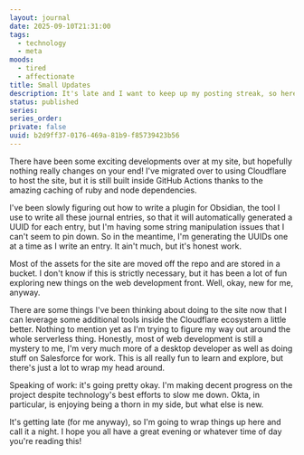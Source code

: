 ```yaml
---
layout: journal
date: 2025-09-10T21:31:00
tags:
  - technology
  - meta
moods:
  - tired
  - affectionate
title: Small Updates
description: It's late and I want to keep up my posting streak, so here's something short about the happenings of the site
status: published
series:
series_order:
private: false
uuid: b2d9ff37-0176-469a-81b9-f85739423b56
---
```

There have been some exciting developments over at my site, but hopefully nothing really changes on your end!  I've migrated over to using Cloudflare to host the site, but it is still built inside GitHub Actions thanks to the amazing caching of ruby and node dependencies.

I've been slowly figuring out how to write a plugin for Obsidian, the tool I use to write all these journal entries, so that it will automatically generated a UUID for each entry, but I'm having some string manipulation issues that I can't seem to pin down.  So in the meantime, I'm generating the UUIDs one at a time as I write an entry.  It ain't much, but it's honest work.

Most of the assets for the site are moved off the repo and are stored in a bucket.  I don't know if this is strictly necessary, but it has been a lot of fun exploring new things on the web development front.  Well, okay, new for me, anyway.

There are some things I've been thinking about doing to the site now that I can leverage some additional tools inside the Cloudflare ecosystem a little better.  Nothing to mention yet as I'm trying to figure my way out around the whole serverless thing.  Honestly, most of web development is still a mystery to me, I'm very much more of a desktop developer as well as doing stuff on Salesforce for work.  This is all really fun to learn and explore, but there's just a lot to wrap my head around.

Speaking of work: it's going pretty okay.  I'm making decent progress on the project despite technology's best efforts to slow me down.  Okta, in particular, is enjoying being a thorn in my side, but what else is new.

It's getting late (for me anyway), so I'm going to wrap things up here and call it a night.  I hope you all have a great evening or whatever time of day you're reading this!